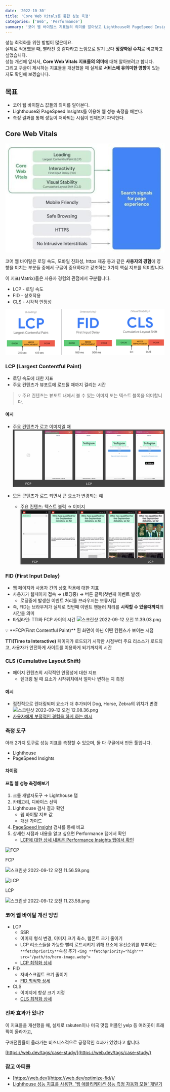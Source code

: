 ```yaml
---
date: '2022-10-30'
title: 'Core Web Vitals를 통한 성능 측정'
categories: ['Web', 'Performance']
summary: '코어 웹 바이탈스 지표들의 의미를 알아보고 Lighthouse와 PageSpeed Insights를 통해 성능을 측정합니다. 측정 결과를 통해 성능이 저하되는 시점이 언제인지 파악해 봅니다.'
---
```


성능 최적화를 위한 방법이 많은데요.  
실제로 적용했을 때, 빨라진 것 같다라고 느낌으로 알기 보다 **정량화된 수치**로 비교하고 싶었습니다.  
성능 개선에 앞서서, **Core Web Vitals 지표들의 의미**에 대해 알아보려고 합니다.  
그리고 구글이 제시하는 지표들을 개선했을 때 실제로 **서비스에 유의미한 영향**이 있는 지도 확인해 보겠습니다.

## 목표

- 코어 웹 바이탈스 값들의 의미를 알아본다.
- Lighthouse와 PageSpeed Insights를 이용해 웹 성능 측정을 해본다.
- 측정 결과를 통해 성능이 저하되는 시점이 언제인지 파악한다.

## Core Web Vitals

![](./core-web-vitals-01.png)

코어 웹 바이탈은 로딩 속도, 모바일 친화성, https 제공 등과 같은 **사용자의 경험**에 영향을 미치는 부분들 중에서 구글이 중요하다고 강조하는 3가지 핵심 지표를 의미합니다.

이 지표(Matrix)들은 사용자 경험의 관점에서 구분됩니다.

- LCP - 로딩 속도
- FID - 상호작용
- CLS - 시각적 안정성

![](./core-web-vitals-02.png)

### LCP (Largest Contentful Paint)

- 로딩 속도에 대한 지표
- 주요 컨텐츠가 뷰포트에 로드될 때까지 걸리는 시간

> 💡 주요 컨텐츠는 뷰포트 내에서 볼 수 있는 이미지 또는 텍스트 블록을 의미합니다.

#### 예시

- 주요 컨텐츠가 로고 이미지일 때
  ![Instagram](./core-web-vitals-03.png)

- 모든 콘텐츠가 로드 되면서 큰 요소가 변경되는 예
  - 주요 컨텐츠: 텍스트 블럭 → 이미지
    ![CNN](./core-web-vitals-04.png)

### FID (First Input Delay)

- 웹 페이지와 사용자 간의 상호 작용에 대한 지표
- 사용자가 웹페이지 접속 → (로딩중) → 버튼 클릭(첫번째 이벤트 발생)
  - 로딩중에 발생한 이벤트 처리를 브라우저는 보류시킴
- 즉, FID는 브라우저가 실제로 첫번째 이벤트 핸들러 처리를 **시작할 수 있을때까지**의 시간을 의미
- 타임라인: TTI와 FCP 사이의 시간
  ![스크린샷 2022-09-12 오전 11.39.03.png](https://s3-us-west-2.amazonaws.com/secure.notion-static.com/8310bab4-1bae-4624-84e1-259aecbe2e57/%E1%84%89%E1%85%B3%E1%84%8F%E1%85%B3%E1%84%85%E1%85%B5%E1%86%AB%E1%84%89%E1%85%A3%E1%86%BA_2022-09-12_%E1%84%8B%E1%85%A9%E1%84%8C%E1%85%A5%E1%86%AB_11.39.03.png)

<aside>
💡 **FCP(First Contentful Paint)**
흰 화면이 아닌 어떤 컨텐츠가 보이는 시점

**TTI(Time to Interactive)**
페이지가 로드되기 시작한 시점부터 주요 리소스가 로드되고, 사용자가 안전하게 사이트를 이용하게 되기까지의 시간

</aside>

### CLS (Cumulative Layout Shift)

- 페이지 컨텐츠의 시각적인 안정성에 대한 지표
  - 렌더링 될 때 요소가 시작위치에서 얼마나 변하는 지 측정

#### 예시

- 점진적으로 렌더링되며 요소가 더 추가되어 Dog, Horse, Zebra의 위치가 변경
  ![스크린샷 2022-09-12 오전 12.08.36.png](https://s3-us-west-2.amazonaws.com/secure.notion-static.com/d52e49aa-a245-4e7b-9750-d06292da0d8f/%E1%84%89%E1%85%B3%E1%84%8F%E1%85%B3%E1%84%85%E1%85%B5%E1%86%AB%E1%84%89%E1%85%A3%E1%86%BA_2022-09-12_%E1%84%8B%E1%85%A9%E1%84%8C%E1%85%A5%E1%86%AB_12.08.36.png)
- [사용자에게 부정적인 경험을 하게 하는 예시](https://web.dev/cls/)

### 측정 도구

아래 2가지 도구로 성능 지표를 측정할 수 있으며, 둘 다 구글에서 만든 툴입니다.

- Lighthouse
- PageSpeed Insights

#### 차이점

#### 프립 웹 성능 측정해보기

1. 크롬 개발자도구 → Lighthouse 탭
2. 카테고리, 디바이스 선택
3. Lighthouse 검사 결과 확인
   - 웹 바이탈 지표 값
   - 개선 가이드
4. [PageSpeed Insight](https://pagespeed.web.dev/) 검사를 통해 비교
5. 상세한 시점과 내용을 알고 싶으면 Performance 탭에서 확인
   - [LCP에 대한 상세 내용은 Performance Insights 탭에서 확인](https://developer.chrome.com/blog/new-in-devtools-105/?utm_source=devtools#insights)

![FCP](https://s3-us-west-2.amazonaws.com/secure.notion-static.com/8cc4f7b0-f3d0-44e8-94e0-a0e5db96d611/%E1%84%89%E1%85%B3%E1%84%8F%E1%85%B3%E1%84%85%E1%85%B5%E1%86%AB%E1%84%89%E1%85%A3%E1%86%BA_2022-09-12_%E1%84%8B%E1%85%A9%E1%84%8C%E1%85%A5%E1%86%AB_11.43.31.png)

FCP

![스크린샷 2022-09-12 오전 11.56.59.png](https://s3-us-west-2.amazonaws.com/secure.notion-static.com/f69ccf3e-4276-40cd-91f6-6cdafb118227/%E1%84%89%E1%85%B3%E1%84%8F%E1%85%B3%E1%84%85%E1%85%B5%E1%86%AB%E1%84%89%E1%85%A3%E1%86%BA_2022-09-12_%E1%84%8B%E1%85%A9%E1%84%8C%E1%85%A5%E1%86%AB_11.56.59.png)

![LCP](https://s3-us-west-2.amazonaws.com/secure.notion-static.com/2306e92a-ccb9-44f2-9823-dfe57ffd8eae/%E1%84%89%E1%85%B3%E1%84%8F%E1%85%B3%E1%84%85%E1%85%B5%E1%86%AB%E1%84%89%E1%85%A3%E1%86%BA_2022-09-12_%E1%84%8B%E1%85%A9%E1%84%8C%E1%85%A5%E1%86%AB_11.25.44.png)

LCP

![스크린샷 2022-09-12 오전 11.23.58.png](https://s3-us-west-2.amazonaws.com/secure.notion-static.com/cc3a554e-2393-40e1-8376-3b2527b4ca4a/%E1%84%89%E1%85%B3%E1%84%8F%E1%85%B3%E1%84%85%E1%85%B5%E1%86%AB%E1%84%89%E1%85%A3%E1%86%BA_2022-09-12_%E1%84%8B%E1%85%A9%E1%84%8C%E1%85%A5%E1%86%AB_11.23.58.png)

### 코어 웹 바이탈 개선 방법

- LCP
  - SSR
  - 이미지 형식 변경, 이미지 크기 축소, 웹폰트 크기 줄이기
  - LCP 리소스들을 가능한 빨리 로드시키기 위해 요소에 우선순위를 부여하는 `**fetchpriority**`속성 추가
    `<img **fetchpriority="high"** src="/path/to/hero-image.webp">`
  - [LCP 최적화 상세](https://web.dev/optimize-lcp/)
- FID
  - 자바스크립트 크기 줄이기
  - [FID 최적화 상세](https://web.dev/optimize-fid/)
- CLS
  - 이미지에 항상 크기 지정
  - [CLS 최적화 상세](https://web.dev/optimize-cls/)

### 진짜 효과가 있나?

이 지표들을 개선했을 때, 실제로 rakuten이나 미국 맛집 어플인 yelp 등 여러곳이 트래픽이 올라가고,

구매전환율이 올라가는 비즈니스적으로 긍정적인 효과가 있었다고 합니다.

[https://web.dev/tags/case-study/](https://web.dev/tags/case-study/)

### 참고 아티클

- [https://web.dev](https://web.dev/optimize-fid/)/
- [Lighthouse 성능 지표를 사용한, '웹 애플리케이션 성능 측정 자동화 모듈' 개발기](https://www.youtube.com/watch?v=34T0IU18R6c)
